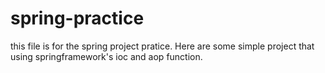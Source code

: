 # spring-practice
this file is for the spring project pratice.
Here are some simple project that using springframework's ioc and aop function.
